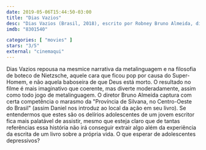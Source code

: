 ```yaml
---
date: 2019-05-06T15:44:50-03:00
title: "Dias Vazios"
desc: "Dias Vazios (Brasil, 2018), escrito por Robney Bruno Almeida, dirigido por Robney Bruno Almeida, com Arthur Avila, Natália Dantas, Vinícius Queiroz, Carla Ribas, Nayara Tavares."
imdb: "8301540"

categories: [ "movies" ]
stars: "3/5"
external: "cinemaqui"
---
```

Dias Vazios repousa na mesmice narrativa da metalinguagem e na filosofia de boteco de Nietzsche, aquele cara que ficou pop por causa do Super-Homem, e não aquela baboseira de que Deus está morto. O resultado no filme é mais imaginativo que coerente, mas diverte moderadamente, assim como todo jogo de metalinguagem. O diretor Bruno Almeida captura com certa competência o marasmo da "Província de Silvana, no Centro-Oeste do Brasil" (assim Daniel nos introduz ao local da ação em seu livro). Se entendermos que estes são os delírios adolescentes de um jovem escritor fica mais palatável de assistir, mesmo que esteja claro que de tantas referências essa história não irá conseguir extrair algo além da experiência da escrita de um livro sobre a própria vida. O que esperar de adolescentes depressivos?
